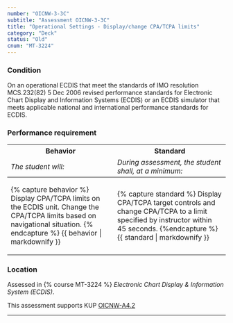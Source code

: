 ```yaml
---
number: "OICNW-3-3C"
subtitle: "Assessment OICNW-3-3C"
title: "Operational Settings - Display/change CPA/TCPA limits"
category: "Deck"
status: "Old"
cnum: "MT-3224"
---
```

### Condition

On an operational ECDIS that meet the standards of IMO resolution MCS.232(82) 5 Dec 2006 revised performance standards for Electronic Chart Display and Information Systems (ECDIS) or an ECDIS simulator that meets applicable national and international performance standards for ECDIS.

### Performance requirement 

<table width='100%' class='Guidelines'>
 <thead>
 <tr>
     <th class='thirty'>Behavior</th>
     <th class='seventy'>Standard</th>
 </tr>
 <tr>
     <td><em>The student will:</em></td>
     <td><em>During assessment, the student shall, at a minimum:</em></td>
 </tr>
 </thead>
 <tbody>
 

<tr><td>

{% capture behavior %}
Display CPA/TCPA limits on the ECDIS unit. Change the CPA/TCPA limits based on navigational situation.
{% endcapture %}
{{ behavior | markdownify }}

</td><td>

{% capture standard %}
Display CPA/TCPA target controls and change CPA/TCPA to a limit specified by instructor within 45 seconds.
{%endcapture %}
{{ standard | markdownify }}

</td></tr>



 </tbody>
 </table>

### Location

Assessed in  {% course  MT-3224 %}  *Electronic Chart Display & Information System (ECDIS)*.

This assessment supports KUP [OICNW-A4.2]({{site.baseurl}}/tables/21.html#OICNW-A4.2)

***

